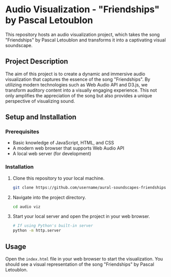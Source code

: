 # Audio Visualization - "Friendships" by Pascal Letoublon

This repository hosts an audio visualization project, which takes the song "Friendships" by Pascal Letoublon and transforms it into a captivating visual soundscape.

## Project Description

The aim of this project is to create a dynamic and immersive audio visualization that captures the essence of the song "Friendships". By utilizing modern technologies such as Web Audio API and D3.js, we transform auditory content into a visually engaging experience. This not only amplifies the appreciation of the song but also provides a unique perspective of visualizing sound.

## Setup and Installation

### Prerequisites

- Basic knowledge of JavaScript, HTML, and CSS
- A modern web browser that supports Web Audio API
- A local web server (for development)

### Installation

1. Clone this repository to your local machine.
    ```bash
    git clone https://github.com/username/aural-soundscapes-friendships.git
    ```
2. Navigate into the project directory.
    ```bash
    cd audio viz
    ```
3. Start your local server and open the project in your web browser.
    ```bash
    # If using Python's built-in server
    python -m http.server
    ```

## Usage

Open the `index.html` file in your web browser to start the visualization. You should see a visual representation of the song "Friendships" by Pascal Letoublon. 
